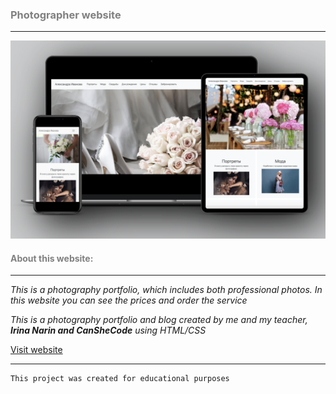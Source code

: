 ### <span style="color: grey">Photographer website</span>


---
![photo website](photo.png)

#### <span style="color: grey">About this website:</span>
---

_This is a photography portfolio, which includes both professional photos. In this website you can see the prices and order the service_


_This is a photography portfolio and blog created by me and my teacher, **Irina Narin and CanSheCode** using HTML/CSS_


[Visit website](https://photographer-alexandra-i.glitch.me/)

***
```
This project was created for educational purposes
```



